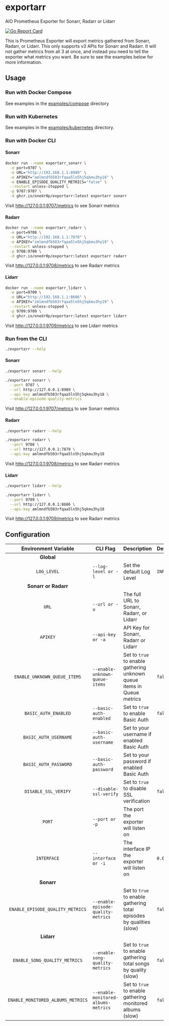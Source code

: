 # exportarr

AIO Prometheus Exporter for Sonarr, Radarr or Lidarr

[![Go Report Card](https://goreportcard.com/badge/github.com/onedr0p/exportarr)](https://goreportcard.com/report/github.com/onedr0p/exportarr)

This is Prometheus Exporter will export metrics gathered from Sonarr, Radarr, or Lidarr. This only supports v3 APIs for Sonarr and Radarr. It will not gather metrics from all 3 at once, and instead you need to tell the exporter what metrics you want. Be sure to see the examples below for more information.

## Usage

### Run with Docker Compose

See examples in the [examples/compose](./examples/compose/) directory

### Run with Kubernetes

See examples in the [examples/kubernetes](./examples/kubernetes/) directory.

### Run with Docker CLI

#### Sonarr
```bash
docker run --name exportarr_sonarr \
  -e port=9707 \
  -e URL="http://192.168.1.1:8989" \
  -e APIKEY="amlmndfb503rfqaa5ln5hj5qkmu3hy18" \
  -e ENABLE_EPISODE_QUALITY_METRICS="false" \
  --restart unless-stopped \
  -p 9707:9707 \
  -d ghcr.io/onedr0p/exportarr:latest exportarr sonarr
```

Visit http://127.0.0.1:9707/metrics to see Sonarr metrics

#### Radarr

```bash
docker run --name exportarr_radarr \
  -e port=9708 \
  -e URL="http://192.168.1.1:7878" \
  -e APIKEY="zmlmndfb503rfqaa5ln5hj5qkmu3hy19" \
  --restart unless-stopped \
  -p 9708:9708 \
  -d ghcr.io/onedr0p/exportarr:latest exportarr radarr
```

Visit http://127.0.0.1:9708/metrics to see Radarr metrics

#### Lidarr

```bash
docker run --name exportarr_lidarr \
  -e port=9709 \
  -e URL="http://192.168.1.1:8686" \
  -e APIKEY="zmlmndfb503rfqaa5ln5hj5qkmu3hy19" \
  --restart unless-stopped \
  -p 9709:9709 \
  -d ghcr.io/onedr0p/exportarr:latest exportarr lidarr
```

Visit http://127.0.0.1:9709/metrics to see Lidarr metrics

### Run from the CLI

```sh
./exportarr --help
```

#### Sonarr

```sh
./exportarr sonarr --help

./exportarr sonarr \
  --port 9707 \
  --url http://127.0.0.1:8989 \
  --api-key amlmndfb503rfqaa5ln5hj5qkmu3hy18 \
  --enable-episode-quality-metrics
```

Visit http://127.0.0.1:9707/metrics to see Sonarr metrics

#### Radarr

```sh
./exportarr radarr --help

./exportarr radarr \
  --port 9708 \
  --url http://127.0.0.1:7878 \
  --api-key amlmndfb503rfqaa5ln5hj5qkmu3hy18
```

Visit http://127.0.0.1:9708/metrics to see Radarr metrics

#### Lidarr

```sh
./exportarr lidarr --help

./exportarr lidarr \
  --port 9709 \
  --url http://127.0.0.1:8686 \
  --api-key amlmndfb503rfqaa5ln5hj5qkmu3hy18
```

Visit http://127.0.0.1:9709/metrics to see Radarr metrics

## Configuration

|       Environment Variable        | CLI Flag                            | Description                                                            | Default   | Required |
|:---------------------------------:| ----------------------------------- | ---------------------------------------------------------------------- | --------- |:--------:|
|            **Global**             |                                     |                                                                        |           |          |
|            `LOG_LEVEL`            | `--log-level or -l`                 | Set the default Log Level                                              | `INFO`    |    ❌    |
|       **Sonarr or Radarr**        |                                     |                                                                        |           |          |
|               `URL`               | `--url or -u`                       | The full URL to Sonarr, Radarr, or Lidarr                              |           |    ✅    |
|             `APIKEY`              | `--api-key or -a`                   | API Key for Sonarr, Radarr or Lidarr                               |           |    ✅    |
|   `ENABLE_UNKNOWN_QUEUE_ITEMS`    | `--enable-unknown-queue-items`      | Set to `true` to enable gathering unknown queue items in Queue metrics | `false`   |    ❌    |
|       `BASIC_AUTH_ENABLED`        | `--basic-auth-enabled`              | Set to `true` to enable Basic Auth                                     | `false`   |    ❌    |
|       `BASIC_AUTH_USERNAME`       | `--basic-auth-username`             | Set to your username if enabled Basic Auth                             |           |    ❌    |
|       `BASIC_AUTH_PASSWORD`       | `--basic-auth-password`             | Set to your password if enabled Basic Auth                             |           |    ❌    |
|       `DISABLE_SSL_VERIFY`        | `--disable-ssl-verify`              | Set to `true` to disable SSL verification                              | `false`   |    ❌    |
|              `PORT`               | `--port or -p`                      | The port the exporter will listen on                                   |           |    ✅    |
|            `INTERFACE`            | `--interface or -i`                 | The interface IP the exporter will listen on                           | `0.0.0.0` |    ❌    |
|            **Sonarr**             |                                     |                                                                        |           |          |
| `ENABLE_EPISODE_QUALITY_METRICS`  | `--enable-episode-quality-metrics`  | Set to `true` to enable gathering total episodes by qualities (slow)   | `false`   |    ❌    |
|            **Lidarr**             |                                     |                                                                        |           |          |
|   `ENABLE_SONG_QUALITY_METRICS`   | `--enable-song-quality-metrics`     | Set to `true` to enable gathering total songs by quality (slow)        | `false`   |    ❌    |
| `ENABLE_MONITORED_ALBUMS_METRICS` | `--enable-monitored-albums-metrics` | Set to `true` to enable gathering monitored albums (slow)              | `false`   |    ❌    |
